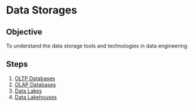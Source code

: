 # Data Storages

## Objective

To understand the data storage tools and technologies in data engineering

## Steps

1. [OLTP Databases](./oltp-databases)
1. [OLAP Databases](./olap-databases/)
1. [Data Lakes](./data-lakes/)
1. [Data Lakehouses](./data-lakehouses/)